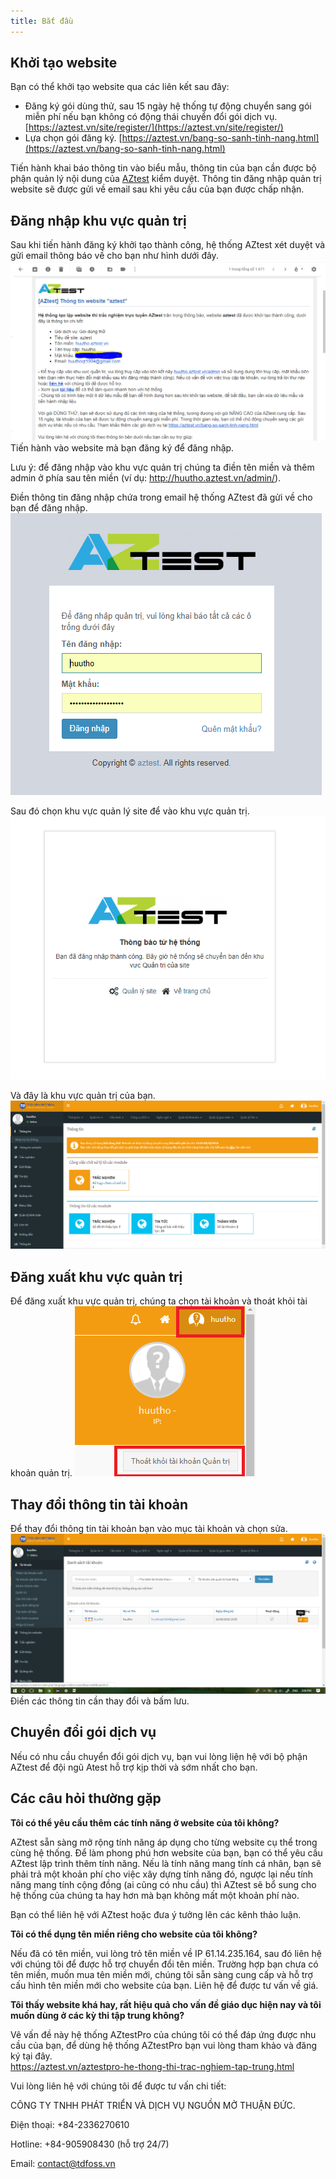 ```yaml
---
title: Bắt đầu
---
```


## Khởi tạo website

Bạn có thể khởi tạo website qua các liên kết sau đây:

- Đăng ký gói dùng thử, sau 15 ngày hệ thống tự động chuyển sang gói miễn phí nếu bạn không có động thái chuyển đổi gói dịch vụ. [https://aztest.vn/site/register/](https://aztest.vn/site/register/)
- Lựa chọn gói đăng ký. [https://aztest.vn/bang-so-sanh-tinh-nang.html](https://aztest.vn/bang-so-sanh-tinh-nang.html)

Tiến hành khai báo thông tin vào biểu mẫu, thông tin của bạn cần được bộ phận quản lý nội dung của [AZtest](https://aztest.vn) kiểm duyệt. Thông tin đăng nhập quản trị website sẽ được gửi về email sau khi yêu cầu của bạn được chấp nhận.

## Đăng nhập khu vực quản trị

Sau khi tiến hành đăng ký khởi tạo thành công, hệ thống AZtest xét duyệt và gửi email thông báo về cho bạn như hình dưới đây.
![](images/start/email_xac_nhan.PNG)
Tiến hành vào website mà bạn đăng ký để đăng nhập.

Lưu ý: để đăng nhập vào khu vực quản trị chúng ta điền tên miền và thêm admin ở phía sau tên miền (ví dụ: http://huutho.aztest.vn/admin/).

Điền thông tin đăng nhập chứa trong email hệ thống AZtest đã gửi về cho bạn để đăng nhập.
![](images/start/dang_nhap.PNG)

Sau đó chọn khu vực quản lý site để vào khu vực quản trị.
![](images/start/chon_khu_vuc.PNG)

Và đây là khu vực quản trị của bạn.
![](images/start/khu_vuc_quan_tri.PNG)

## Đăng xuất khu vực quản trị
Để đăng xuất khu vực quản trị, chúng ta chọn tài khoản và thoát khỏi tài khoản quản trị.
![](images/start/dang_xuat.png)	
## Thay đổi thông tin tài khoản
Để thay đổi thông tin tài khoản	bạn vào mục tài khoản và chọn sửa. 
![](images/start/sua_tai_khoan.png) 
Điền các thông tin cần thay đổi và bấm lưu.

## Chuyển đổi gói dịch vụ

Nếu có nhu cầu chuyển đổi gói dịch vụ, bạn vui lòng liện hệ với bộ phận AZtest để đội ngũ Atest hỗ trợ kịp thời và sớm nhất cho bạn.

## Các câu hỏi thường gặp
**Tôi có thể yêu cầu thêm các tính năng ở website của tôi không?**

AZtest sẵn sàng mở rộng tính năng áp dụng cho từng website cụ thể trong cùng hệ thống. Để làm phong phú hơn website của bạn, bạn có thể yêu cầu AZtest lập trình thêm tính năng. Nếu là tính năng mang tính cá nhân, bạn sẽ phải trả một khoản phí cho việc xây dựng tính năng đó, ngược lại nếu tính năng mang tính cộng đồng (ai cũng có nhu cầu) thì AZtest sẽ bổ sung cho hệ thống của chúng ta hay hơn mà bạn không mất một khoản phí nào.

Bạn có thể liên hệ với AZtest hoặc đưa ý tưởng lên các kênh thảo luận.

**Tôi có thể dụng tên miền riêng cho website của tôi không?**

Nếu đã có tên miền, vui lòng trỏ tên miền về IP 61.14.235.164, sau đó liên hệ với chúng tôi để được hỗ trợ chuyển đổi tên miền.
Trường hợp bạn chưa có tên miền, muốn mua tên miền mới, chúng tôi sẵn sàng cung cấp và hỗ trợ cấu hình tên miền mới cho website của bạn. Liên hệ để được tư vấn về giá.

**Tôi thấy website khá hay, rất hiệu quả cho vấn đề giáo dục hiện nay và tôi muốn dùng ở các kỳ thi tập trung không?** 

Vê vấn đề này hệ thống AZtestPro của chúng tôi có thể đáp ứng được nhu cầu của bạn, để dùng hệ thống AZtestPro bạn vui lòng tham khảo và đăng ký tại đây.   
https://aztest.vn/aztestpro-he-thong-thi-trac-nghiem-tap-trung.html 


Vui lòng liên hệ với chúng tôi để được tư vấn chi tiết:

CÔNG TY TNHH PHÁT TRIỂN VÀ DỊCH VỤ NGUỒN MỞ THUẬN ĐỨC.

Điện thoại: +84-2336270610

Hotline: +84-905908430 (hỗ trợ 24/7)

Email: contact@tdfoss.vn

